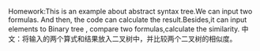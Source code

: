 Homework:This is an example about abstract syntax tree.We can input two formulas.
And then, the code can calculate the result.Besides,it can input elements to Binary
tree , compare two formulas,calculate the similarity.
中文：将输入的两个算式和结果放入二叉树中，并比较两个二叉树的相似度。
